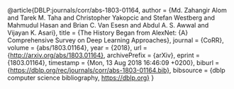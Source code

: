 @article{DBLP:journals/corr/abs-1803-01164,
  author    = {Md. Zahangir Alom and
               Tarek M. Taha and
               Christopher Yakopcic and
               Stefan Westberg and
               Mahmudul Hasan and
               Brian C. Van Esesn and
               Abdul A. S. Awwal and
               Vijayan K. Asari},
  title     = {The History Began from AlexNet: {A} Comprehensive Survey on Deep Learning
               Approaches},
  journal   = {CoRR},
  volume    = {abs/1803.01164},
  year      = {2018},
  url       = {http://arxiv.org/abs/1803.01164},
  archivePrefix = {arXiv},
  eprint    = {1803.01164},
  timestamp = {Mon, 13 Aug 2018 16:46:09 +0200},
  biburl    = {https://dblp.org/rec/journals/corr/abs-1803-01164.bib},
  bibsource = {dblp computer science bibliography, https://dblp.org}
}